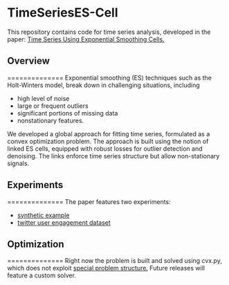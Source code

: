 # TimeSeriesES-Cell

This repository contains code for time series analysis, developed in the paper: 
[Time Series Using Exponential Smoothing Cells.](https://arxiv.org/abs/1706.02829)

## Overview
==============
Exponential smoothing (ES) techniques such as the Holt-Winters model, break down in challenging situations, including
  * high level of noise
  * large or frequent outliers
  * significant portions of missing data
  * nonstationary features. 

We developed a global approach for fitting time series, formulated as a convex optimization problem. 
The approach is built using the notion of linked ES cells, equipped with robust losses for outlier 
detection and denoising. The links enforce time series structure but allow non-stationary signals.  


## Experiments
==============
The paper features two experiments: 
* [synthetic example](https://github.com/UW-AMO/TimeSeriesES-Cell/blob/master/Illustration%20-%20Paper%20-%20Synthetic%20Example.ipynb)
* [twitter user engagement dataset](https://github.com/UW-AMO/TimeSeriesES-Cell/blob/master/Illustration%20-%20Paper%20-%20Twitter%20Data.ipynb) 

## Optimization
==============
Right now the problem is built and solved using cvx.py, which does not exploit [special problem structure.](https://arxiv.org/abs/1609.06369) Future releases will feature a custom solver. 
